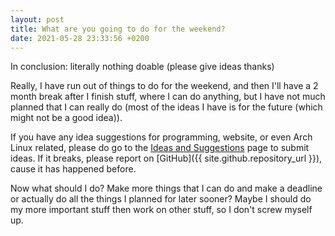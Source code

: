 ```yaml
---
layout: post
title: What are you going to do for the weekend?
date: 2021-05-28 23:33:56 +0200
---
```

In conclusion: literally nothing doable (please give ideas thanks)

Really, I have run out of things to do for the weekend, and then I'll have a 2 month break after I finish stuff, where I can do anything, but I have not much planned that I can really do (most of the ideas I have is for the future (which might not be a good idea)).

If you have any idea suggestions for programming, website, or even Arch Linux related, please do go to the [Ideas and Suggestions](/ideas) page to submit ideas. If it breaks, please report on [GitHub]({{ site.github.repository_url }}), cause it has happened before.

Now what should I do?
Make more things that I can do and make a deadline or actually do all the things I planned for later sooner?
Maybe I should do my more important stuff then work on other stuff, so I don't screw myself up.